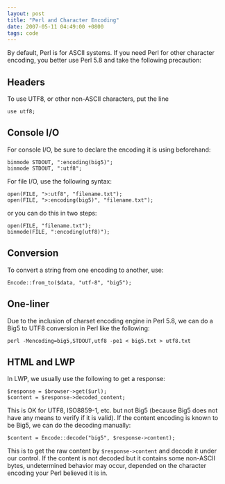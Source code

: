 ```yaml
---
layout: post
title: "Perl and Character Encoding"
date: 2007-05-11 04:49:00 +0800
tags: code
---
```


By default, Perl is for ASCII systems. If you need Perl for other character
encoding, you better use Perl 5.8 and take the following precaution:

## Headers
To use UTF8, or other non-ASCII characters, put the line

    use utf8;

## Console I/O
For console I/O, be sure to declare the encoding it is using beforehand:

    binmode STDOUT, ":encoding(big5)";
    binmode STDOUT, ":utf8";

For file I/O, use the following syntax:

    open(FILE, ">:utf8", "filename.txt");
    open(FILE, ">:encoding(big5)", "filename.txt");

or you can do this in two steps:

    open(FILE, "filename.txt");
    binmode(FILE, ":encoding(utf8)");

## Conversion
To convert a string from one encoding to another, use:

    Encode::from_to($data, "utf-8", "big5");

## One-liner

Due to the inclusion of charset encoding engine in Perl 5.8, we can do a Big5 to
UTF8 conversion in Perl like the following:

    perl -Mencoding=big5,STDOUT,utf8 -pe1 < big5.txt > utf8.txt

## HTML and LWP
In LWP, we usually use the following to get a response:

    $response = $browser->get($url);
    $content = $response->decoded_content;

This is OK for UTF8, ISO8859-1, etc. but not Big5 (because Big5 does not have
any means to verify if it is valid). If the content encoding is known to be
Big5, we can do the decoding manually:

    $content = Encode::decode("big5", $response->content);

This is to get the raw content by `$response->content` and decode it under our
control. If the content is not decoded but it contains some non-ASCII bytes,
undetermined behavior may occur, depended on the character encoding your Perl
believed it is in.
